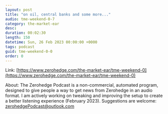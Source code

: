 ```yaml
---
layout: post
title: "on oil, central banks and some more..."
audio: tme-weekend-0-7
category: the-market-ear
desc: 
duration: 00:02:30
length: 150
datetime: Sun, 26 Feb 2023 00:00:00 +0000
tags: podcast
guid: tme-weekend-0-0
order: 0
---
```



Link: [https://www.zerohedge.com/the-market-ear/tme-weekend-0](https://www.zerohedge.com/the-market-ear/tme-weekend-0)

About: The Zerohedge Podcast is a non-commercial, automated program, designed to give people a way to get news from Zerohedge in an audio format.  I am actively working on tweaking and improving the setup to create a better listening experience (February 2023).  Suggestions are welcome: [zerohedgePodcast@outlook.com](mailto:zerohedgePodcast@outlook.com)